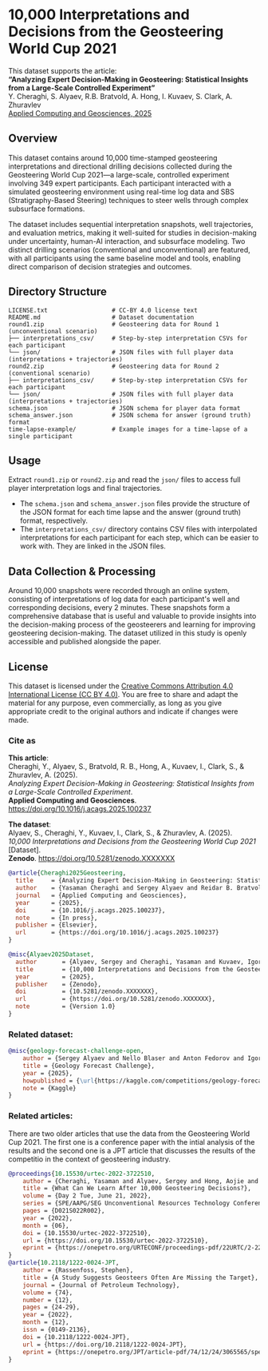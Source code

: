 # 10,000 Interpretations and Decisions from the Geosteering World Cup 2021

This dataset supports the article:  
**“Analyzing Expert Decision-Making in Geosteering: Statistical Insights from a Large-Scale Controlled Experiment”**  
Y. Cheraghi, S. Alyaev, R.B. Bratvold, A. Hong, I. Kuvaev, S. Clark, A. Zhuravlev  
[Applied Computing and Geosciences, 2025](https://doi.org/10.1016/j.acags.2025.100237)

## Overview

This dataset contains around 10,000 time-stamped geosteering interpretations and directional drilling decisions collected during the Geosteering World Cup 2021—a large-scale, controlled experiment involving 349 expert participants. Each participant interacted with a simulated geosteering environment using real-time log data and SBS (Stratigraphy-Based Steering) techniques to steer wells through complex subsurface formations.

The dataset includes sequential interpretation snapshots, well trajectories, and evaluation metrics, making it well-suited for studies in decision-making under uncertainty, human-AI interaction, and subsurface modeling. Two distinct drilling scenarios (conventional and unconventional) are featured, with all participants using the same baseline model and tools, enabling direct comparison of decision strategies and outcomes.

## Directory Structure
```
LICENSE.txt                  # CC-BY 4.0 license text
README.md                    # Dataset documentation
round1.zip                   # Geosteering data for Round 1 (unconventional scenario)
├── interpretations_csv/     # Step-by-step interpretation CSVs for each participant
└── json/                    # JSON files with full player data (interpretations + trajectories)
round2.zip                   # Geosteering data for Round 2 (conventional scenario)
├── interpretations_csv/     # Step-by-step interpretation CSVs for each participant
└── json/                    # JSON files with full player data (interpretations + trajectories)
schema.json                  # JSON schema for player data format
schema_answer.json           # JSON schema for answer (ground truth) format
time-lapse-example/          # Example images for a time-lapse of a single participant
```

## Usage
Extract `round1.zip` or `round2.zip` and read the `json/` files to access full player interpretation logs and final trajectories.
 - The `schema.json` and `schema_answer.json` files provide the structure of the JSON format for each time lapse and the answer (ground truth) format, respectively.
 - The `interpretations_csv/` directory contains CSV files with interpolated interpretations for each participant for each step, which can be easier to work with. They are linked in the JSON files.

## Data Collection & Processing

Around 10,000 snapshots were recorded through an online system, consisting of interpretations of log data for each participant's well and corresponding decisions, every 2 minutes. These snapshots form a comprehensive database that is useful and valuable to provide insights into the decision-making process of the geosteerers and learning for improving geosteering decision-making. The dataset utilized in this study is openly accessible and published alongside the paper.



## License
This dataset is licensed under the [Creative Commons Attribution 4.0 International License (CC BY 4.0)](https://creativecommons.org/licenses/by/4.0/). You are free to share and adapt the material for any purpose, even commercially, as long as you give appropriate credit to the original authors and indicate if changes were made.

### Cite as

**This article**:  
Cheraghi, Y., Alyaev, S., Bratvold, R. B., Hong, A., Kuvaev, I., Clark, S., & Zhuravlev, A. (2025).  
*Analyzing Expert Decision-Making in Geosteering: Statistical Insights from a Large-Scale Controlled Experiment*.  
**Applied Computing and Geosciences**. https://doi.org/10.1016/j.acags.2025.100237

**The dataset**:  
Alyaev, S., Cheraghi, Y., Kuvaev, I., Clark, S., & Zhuravlev, A. (2025).  
*10,000 Interpretations and Decisions from the Geosteering World Cup 2021* [Dataset].  
**Zenodo**. https://doi.org/10.5281/zenodo.XXXXXXX

```bibtex
@article{Cheraghi2025Geosteering,
  title     = {Analyzing Expert Decision-Making in Geosteering: Statistical Insights from a Large-Scale Controlled Experiment},
  author    = {Yasaman Cheraghi and Sergey Alyaev and Reidar B. Bratvold and Aojie Hong and Igor Kuvaev and Stephen Clark and Andrei Zhuravlev},
  journal   = {Applied Computing and Geosciences},
  year      = {2025},
  doi       = {10.1016/j.acags.2025.100237},
  note      = {In press},
  publisher = {Elsevier},
  url       = {https://doi.org/10.1016/j.acags.2025.100237}
}

@misc{Alyaev2025Dataset,
  author       = {Alyaev, Sergey and Cheraghi, Yasaman and Kuvaev, Igor and Clark, Stephen and Zhuravlev, Andrei},
  title        = {10,000 Interpretations and Decisions from the Geosteering World Cup 2021},
  year         = {2025},
  publisher    = {Zenodo},
  doi          = {10.5281/zenodo.XXXXXXX},
  url          = {https://doi.org/10.5281/zenodo.XXXXXXX},
  note         = {Version 1.0}
}
```

### Related dataset:

```bibtex
@misc{geology-forecast-challenge-open,
    author = {Sergey Alyaev and Nello Blaser and Anton Fedorov and Igor Kuvaev},
    title = {Geology Forecast Challenge},
    year = {2025},
    howpublished = {\url{https://kaggle.com/competitions/geology-forecast-challenge-open}},
    note = {Kaggle}
}
```

### Related articles:

There are two older articles that use the data from the Geosteering World Cup 2021. The first one is a conference paper with the intial analysis of the results and the second one is a JPT article that discusses the results of the competitio in the context of geosteering industry.

```bibtex
@proceedings{10.15530/urtec-2022-3722510,
    author = {Cheraghi, Yasaman and Alyaev, Sergey and Hong, Aojie and Kuvaev, Igor and Clark, Stephen and Zhuravlev, Andrei and Bratvold, Reidar Brumer},
    title = {What Can We Learn After 10,000 Geosteering Decisions?},
    volume = {Day 2 Tue, June 21, 2022},
    series = {SPE/AAPG/SEG Unconventional Resources Technology Conference},
    pages = {D021S022R002},
    year = {2022},
    month = {06},
    doi = {10.15530/urtec-2022-3722510},
    url = {https://doi.org/10.15530/urtec-2022-3722510},
    eprint = {https://onepetro.org/URTECONF/proceedings-pdf/22URTC/2-22URTC/D021S022R002/2802308/urtec-3722510-ms.pdf},
}
@article{10.2118/1222-0024-JPT,
    author = {Rassenfoss, Stephen},
    title = {A Study Suggests Geosteers Often Are Missing the Target},
    journal = {Journal of Petroleum Technology},
    volume = {74},
    number = {12},
    pages = {24-29},
    year = {2022},
    month = {12},
    issn = {0149-2136},
    doi = {10.2118/1222-0024-JPT},
    url = {https://doi.org/10.2118/1222-0024-JPT},
    eprint = {https://onepetro.org/JPT/article-pdf/74/12/24/3065565/spe-1222-0024-jpt.pdf},
}
```

